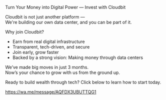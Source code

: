 Turn Your Money into Digital Power — Invest with Cloudbit

  
Cloudbit is not just another platform —  
We're building our own data center, and you can be part of it.

Why join Cloudbit?  
- Earn from real digital infrastructure
- Transparent, tech-driven, and secure
- Join early, grow faster  
- Backed by a strong vision: Making money through data centers

We’ve made big moves in just 3 months.  
Now’s your chance to grow with us from the ground up.

Ready to build wealth through tech?
Click below to learn how to start today.

https://wa.me/message/AQFDX3UBUTTQG1
